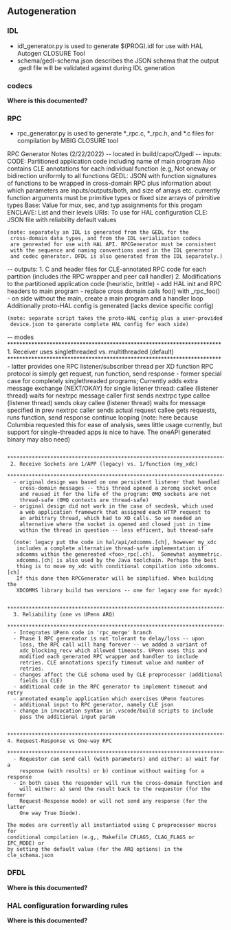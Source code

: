 ## Autogeneration

### IDL 

- idl_generator.py is used to generate $(PROG).idl for use with HAL Autogen CLOSURE Tool
- schema/gedl-schema.json describes the JSON schema that the output .gedl file will be validated against during IDL generation

### codecs

**Where is this documented?**

### RPC

- rpc_generator.py is used to generate *_rpc.c, *_rpc.h, and *.c files for compilation by MBIG CLOSURE tool

RPC Generator Notes (2/22/2022)
 -- located in build/capo/C/gedl
 -- inputs: 
    CODE:    Partitioned application code including name of main program
             Also contains CLE annotations for each individual function
             (e.g, Not oneway or bidirection uniformly to all functions
    GEDL:    JSON with function signatures of functions to be wrapped 
             in cross-domain RPC plus information about which parameters
             are inputs/outputs/both, and size of arrays etc.
             currently function arguments must be primitive types or 
             fixed size arrays of primitive types
    Base:    Value for mux, sec, and typ assignments for this progam
    ENCLAVE: List and their levels
    URIs:    To use for HAL configuration
    CLE:     JSON file with reliability default values 
    
    (note: separately an IDL is generated from the GEDL for the
     cross-domain data types, and from the IDL serialization codecs
     are genreated for use with HAL API. RPCGenerator must be consistent
     with the sequence and naming conventions used in the IDL generator 
     and codec generator. DFDL is also generated from the IDL separately.)

 -- outputs:
    1. C and header files for CLE-annotated RPC code for each partition 
       (includes ithe RPC wrapper and peer call handler)
    2. Modifications to the partitioned application code (heuristic, brittle)
     - add HAL init and RPC headers to main program
     - replace cross domain calls foo() with _rpc_foo()
     - on side without the main, create a main program and a handler loop
    Additionally proto-HAL config is generated (lacks device specific config)

    (note: separate script takes the proto-HAL config plus a user-provided 
     device.json to generate complete HAL config for each side)
  
 -- modes 
     ***********************************************************************
     1. Receiver uses singlethreaded vs. multithreaded (default)
     ***********************************************************************
      - latter provides one RPC listener/subscriber thread per XD function 
        RPC protocol is simply get request, run function, send response
      - former special case for completely singlethreaded programs;
        Currently adds extra message exchange (NEXT/OKAY) for single listener thread:
          callee (listener thread) waits for nextrpc message
          caller first sends nextrpc type
          callee (listener thread) sends okay
          callee (listener thread) waits for message specified in prev nextrpc 
          caller sends actual request
          callee gets requests, runs function, send response
          continue looping
     (note: here because Columbia requested this for ease of analysis, sees 
      little usage currently, but support for single-threaded apps is nice to
      have. The oneAPI generated binary may also need)

     ***********************************************************************
     2. Receive Sockets are 1/APP (legacy) vs. 1/function (my_xdc)
     ***********************************************************************
      - original design was based on one persistent listener that handled
        cross-domain messages -- this thread opened a zeromq socket once
        and reused it for the life of the program: 0MQ sockets are not
        thread-safe (0MQ contexts are thread-safe)
      - original design did not work in the case of secdesk, which used
        a web application framework that assigned each HTTP request to
        an arbitrary thread, which had to XD calls. So we needed an 
        alternative where the socket is opened and closed just in time
        within the thread in question -- less efficent, but thread-safe

      (note: legacy put the code in hal/api/xdcomms.[ch], however my_xdc 
       includes a complete alternative thread-safe implementation if
       xdcomms within the genereated <foo>_rpc[.ch].  Somewhat asymmetric.
       xdcomms.[ch] is also used by the Java toolchain. Perhaps the best
       thing is to move my_xdc with conditional compilation into xdcomms.[ch]
       If this done then RPCGenerator will be simplified. When building the
       XDCOMMS library build two versions -- one for legacy one for myxdc)

     ***********************************************************************
      3. Reliability (one vs UPenn ARQ)
     ***********************************************************************
      - Integrates UPenn code in 'rpc_merge' branch
      - Phase 1 RPC genereator is not tolerant to delay/loss -- upon
        loss, the RPC call will hang forever -- we added a variant of
        xdc_blocking_recv which allowed timeouts. UPenn uses this and
        modified each generated RPC wrapper and handler to include 
        retries. CLE annotations specify timeout value and number of
        retries.
      - changes affect the CLE schema used by CLE preprocessor (additional
        fields in CLE)
      - additional code in the RPC generator to implement timeout and retry
      - annotated example application which exercises UPenn features
      - additional input to RPC generator, namely CLE json
      - change in invocation syntax in .vscode/build scripts to include 
        pass the additional input param

     ***********************************************************************
    4. Request-Response vs One-way RPC 
     ***********************************************************************
      - Requestor can send call (with parameters) and either: a) wait for a 
        response (with results) or b) continue without waiting for a response
      - In both cases the responder will run the cross-domain function and 
        will either: a) send the result back to the requestor (for the former 
        Request-Response mode) or will not send any response (for the latter
        One way True Diode).

    The modes are currently all instantiated using C preprocessor macros for 
    conditional compilation (e.g,, Makefile CFLAGS, CLAG_FLAGS or IPC_MODE) or
    by setting the default value (for the ARQ options) in the cle_schema.json 

### DFDL

**Where is this documented?**

### HAL configuration forwarding rules

**Where is this documented?**
